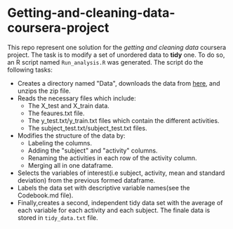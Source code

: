 # Getting-and-cleaning-data-coursera-project
This repo represent one solution for the *getting and cleaning data* coursera project. The task is to modify a set of unordered data to **tidy** one. To do so, an R script named `Run_analysis.R` was generated. The script do the following tasks:
* Creates a directory named "Data", downloads the data from [here](https://d396qusza40orc.cloudfront.net/getdata%2Fprojectfiles%2FUCI%20HAR%20Dataset.zip), and unzips the zip file.
* Reads the necessary files which include:
  - The X_test and X_train data.
  - The feaures.txt file.
  - The y_test.txt/y_train.txt files which contain the different activities.
  - The subject_test.txt/subject_test.txt files.
 * Modifies the structure of the data by:
   - Labeling the columns.
   - Adding the "subject" and "activity" columns.
   - Renaming the activities in each row of the activity column.
   - Merging all in one dataframe.
 * Selects the variables of interest(i.e subject, activity, mean and standard deviation) from the previous formed dataframe.
 * Labels the data set with descriptive variable names(see the Codebook.md file).
 * Finally,creates a second, independent tidy data set with the average of each variable for each activity and each subject.
The finale data is stored in `tidy_data.txt` file.
